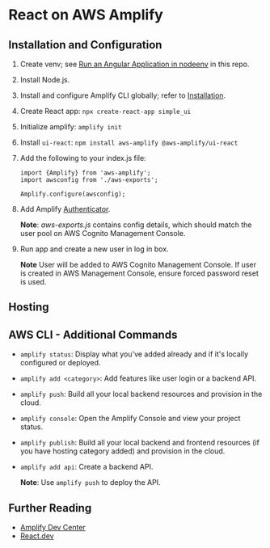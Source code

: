 # React on AWS Amplify

## Installation and Configuration

1. Create venv; see [Run an Angular Application in nodeenv](../docs/run_angular_in_nodeenv.md) in this repo.
1. Install Node.js.
1. Install and configure Amplify CLI globally; refer to  [Installation](https://docs.amplify.aws/cli/start/install/).
1. Create React app: `npx create-react-app simple_ui`
1. Initialize amplify: `amplify init`
1. Install `ui-react`: `npm install aws-amplify @aws-amplify/ui-react`
1. Add the following to your index.js file:
    ```
    import {Amplify} from 'aws-amplify';
    import awsconfig from './aws-exports';

    Amplify.configure(awsconfig);
    ```
1. Add Amplify [Authenticator](https://ui.docs.amplify.aws/react/connected-components/authenticator).

    **Note**: *aws-exports.js* contains config details, which should match the user pool on AWS Cognito Management Console.

1. Run app and create a new user in log in box. 

    **Note** User will be added to AWS Cognito Management Console. If user is created in AWS Management Console, ensure forced password reset is used.

## Hosting



## AWS CLI - Additional Commands

* `amplify status`: Display what you've added already and if it's locally configured or deployed.
* `amplify add <category>`: Add features like user login or a backend API.
* `amplify push`: Build all your local backend resources and provision in the cloud.
* `amplify console`: Open the Amplify Console and view your project status.
* `amplify publish`: Build all your local backend and frontend resources (if you have hosting category added) and provision in the cloud.
* `amplify add api`: Create a backend API. 
    
    **Note**: Use `amplify push` to deploy the API.

## Further Reading
* [Amplify Dev Center](https://ui.docs.amplify.aws/)
* [React.dev](https://react.dev/)
